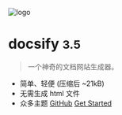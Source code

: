 ![logo](_media/icon.svg) 

# docsify <small>3.5</small>

> 一个神奇的文档网站生成器。 

- 简单、轻便 (压缩后 ~21kB)
- 无需生成 html 文件
- 众多主题 [GitHub](https://github.com/docsifyjs/docsify/) [Get Started](#docsify)